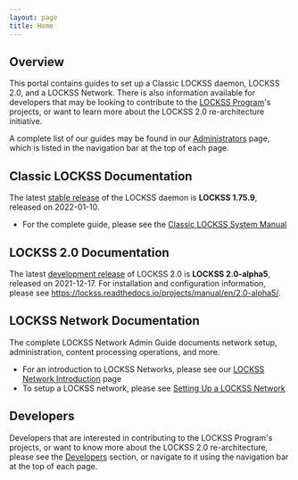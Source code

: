 ```yaml
---
layout: page
title: Home
---
```


## Overview

This portal contains guides to set up a Classic LOCKSS daemon, LOCKSS 2.0, and a LOCKSS Network. There is also information available for developers that may be looking to contribute to the [LOCKSS Program](https://www.lockss.org/)'s projects, or want to learn more about the LOCKSS 2.0 re-architecture initiative.

A complete list of our guides may be found in our [Administrators](administrators/) page, which is listed in the navigation bar at the top of each page.

## Classic LOCKSS Documentation

The latest [stable release](https://lockss.readthedocs.io/en/latest/releases.html#stable-releases) of the LOCKSS daemon is **LOCKSS 1.75.9**, released on 2022-01-10.

*   For the complete guide, please see the [Classic LOCKSS System Manual](administrators/classic-lockss/)

## LOCKSS 2.0 Documentation

The latest [development release](https://lockss.readthedocs.io/en/latest/releases.html#development-releases) of LOCKSS 2.0 is **LOCKSS 2.0-alpha5**, released on 2021-12-17. For installation and configuration information, please see <https://lockss.readthedocs.io/projects/manual/en/2.0-alpha5/>.

## LOCKSS Network Documentation

The complete LOCKSS Network Admin Guide documents network setup, administration, content processing operations, and more.

*   For an introduction to LOCKSS Networks, please see our [LOCKSS Network Introduction](administrators/admin/introduction) page
*   To setup a LOCKSS network, please see [Setting Up a LOCKSS Network](administrators/admin/setting-up/)

## Developers

Developers that are interested in contributing to the LOCKSS Program's projects, or want to know more about the LOCKSS 2.0 re-architecture, please see the [Developers](developers) section, or navigate to it using the navigation bar at the top of each page.
